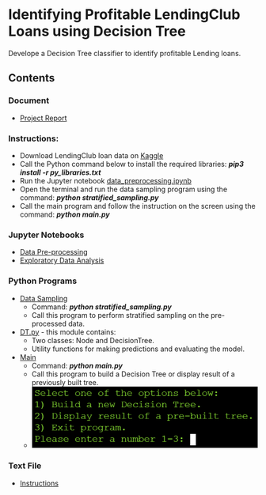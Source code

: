 # Identifying Profitable LendingClub Loans using Decision Tree

Develope a Decision Tree classifier to identify profitable Lending loans.

## Contents

### Document

 - [Project Report](Phan_Project_Report_csce_5318.pdf)

### Instructions:

 - Download LendingClub loan data on [Kaggle](https://www.kaggle.com/wordsforthewise/lending-club)
 - Call the Python command below to install the required libraries: ___pip3 install -r py_libraries.txt___
 - Run the Jupyter notebook [data_preprocessing.ipynb](data_preprocessing.ipynb)
 - Open the terminal and run the data sampling program using the command: ___python stratified_sampling.py___
 - Call the main program and follow the instruction on the screen using the command: ___python main.py___

### Jupyter Notebooks

 - [Data Pre-processing](data_preprocessing.ipynb)
 - [Exploratory Data Analysis](exploratory_data_analysis.ipynb)

### Python Programs

 - [Data Sampling](stratified_sampling.py)
   - Command: ___python stratified_sampling.py___
   - Call this program to perform stratified sampling on the pre-processed data.
 - [DT.py](DT.py) - this module contains:
   - Two classes: Node and DecisionTree.
   - Utility functions for making predictions and evaluating the model.
 - [Main](main.py)
   - Command: ___python main.py___
   - Call this program to build a Decision Tree or display result of a previously built tree.
   - ![Screen Shot of Main](https://github.com/nphan20181/csce5380_project/blob/main/images/main.PNG)
 

### Text File

 - [Instructions](instructions.txt)
 
